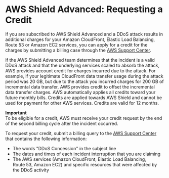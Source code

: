 # AWS Shield Advanced: Requesting a Credit<a name="request-refund"></a>

If you are subscribed to AWS Shield Advanced and a DDoS attack results in additional charges for your Amazon CloudFront, Elastic Load Balancing, Route 53 or Amazon EC2 services, you can apply for a credit for the charges by submitting a billing case through the [AWS Support Center](https://console.aws.amazon.com/support/home#/)\. 

If the AWS Shield Advanced team determines that the incident is a valid DDoS attack and that the underlying services scaled to absorb the attack, AWS provides account credit for charges incurred due to the attack\. For example, if your legitimate CloudFront data transfer usage during the attack period was 20 GB, but due to the attack you incurred charges for 200 GB of incremental data transfer, AWS provides credit to offset the incremental data transfer charges\. AWS automatically applies all credits toward your future monthly bills\. Credits are applied towards AWS Shield and cannot be used for payment for other AWS services\. Credits are valid for 12 months\. 

**Important**  
To be eligible for a credit, AWS must receive your credit request by the end of the second billing cycle after the incident occurred\. 

To request your credit, submit a billing query to the [AWS Support Center](https://console.aws.amazon.com/support/home#/) that contains the following information:
+ The words "DDoS Concession" in the subject line
+ The dates and times of each incident interruption that you are claiming
+ The AWS services \(Amazon CloudFront, Elastic Load Balancing, Route 53, Amazon EC2\) and specific resources that were affected by the DDoS activity